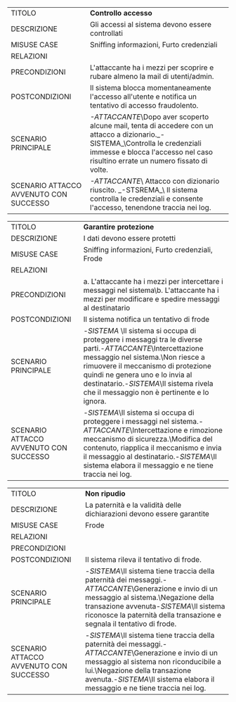 | | |
|-|-|
TITOLO | **Controllo accesso** |
DESCRIZIONE | Gli accessi al sistema devono essere controllati|
MISUSE CASE |Sniffing informazioni, Furto credenziali|
RELAZIONI | |
PRECONDIZIONI |  L'attaccante ha i mezzi per scoprire e rubare almeno la mail di utenti/admin. |
POSTCONDIZIONI | Il sistema blocca momentaneamente l'accesso all'utente e notifica un tentativo di accesso fraudolento. |
SCENARIO PRINCIPALE | _-ATTACCANTE_\Dopo aver scoperto alcune mail, tenta di accedere con un attacco a dizionario.\_-SISTEMA_\Controlla le credenziali immesse e blocca l'accesso nel caso risultino errate un numero fissato di volte.|
SCENARIO ATTACCO AVVENUTO CON SUCCESSO |_-ATTACCANTE_\ Attacco con dizionario riuscito. \_-STSREMA_\  Il sistema controlla le credenziali e consente l'accesso, tenendone traccia nei log.|


| | |
|-|-|
TITOLO | **Garantire protezione** |
DESCRIZIONE | I dati devono essere protetti |
MISUSE CASE |Sniffing informazioni, Furto credenziali, Frode |
RELAZIONI | |
PRECONDIZIONI | a. L'attaccante ha i mezzi per intercettare i messaggi nel sistema\b. L'attaccante ha i mezzi per modificare e spedire messaggi al destinatario|
POSTCONDIZIONI |Il sistema notifica un tentativo di frode |
SCENARIO PRINCIPALE |-_SISTEMA_ \Il sistema si occupa di proteggere i messaggi tra le diverse parti.\-_ATTACCANTE_\Intercettazione messaggio nel sistema.\Non riesce a rimuovere il meccanismo di protezione quindi ne genera uno e lo invia al destinatario.\-_SISTEMA_\Il sistema rivela che il messaggio non è pertinente e lo ignora.|
SCENARIO ATTACCO AVVENUTO CON SUCCESSO | -_SISTEMA_\Il sistema si occupa di proteggere i messaggi nel sistema.\-_ATTACCANTE_\Intercettazione e rimozione meccanismo di sicurezza.\Modifica del contenuto, riapplica il meccanismo e invia il messaggio al destinatario.\-_SISTEMA_\Il sistema elabora il messaggio e ne tiene traccia nei log.| 


| | |
|-|-|
TITOLO | **Non ripudio** |
DESCRIZIONE | La paternità e la validità delle dichiarazioni devono essere garantite|
MISUSE CASE | Frode|
RELAZIONI | |
PRECONDIZIONI | |
POSTCONDIZIONI |Il sistema rileva il tentativo di frode. |
SCENARIO PRINCIPALE | -_SISTEMA_\Il sistema tiene traccia della paternità dei messaggi.\-_ATTACCANTE_\Generazione e invio di un messaggio al sistema.\Negazione della transazione avvenuta\-_SISTEMA_\Il sistema riconosce la paternità della transazione e segnala il tentativo di frode.|
SCENARIO ATTACCO AVVENUTO CON SUCCESSO | -_SISTEMA_\Il sistema tiene traccia della paternità dei messaggi.\-_ATTACCANTE_\Generazione e invio di un messaggio al sistema non riconducibile a lui.\Negazione della transazione avenuta.\-_SISTEMA_\Il sistema elabora il messaggio e ne tiene traccia nei log.| 
